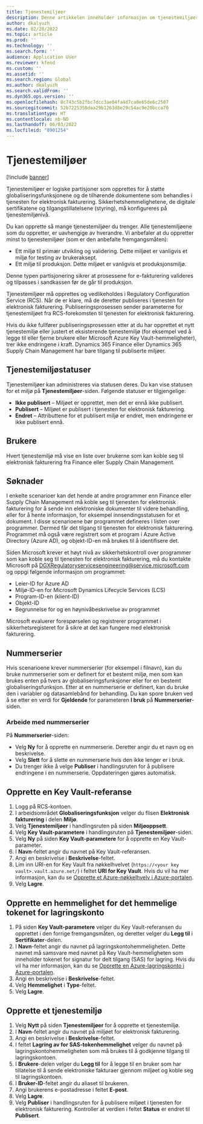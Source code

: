 ```yaml
---
title: Tjenestemiljøer
description: Denne artikkelen inneholder informasjon om tjenestemiljøer for elektronisk fakturering, og forklarer hvordan du konfigurerer dem.
author: dkalyuzh
ms.date: 02/28/2022
ms.topic: article
ms.prod: ''
ms.technology: ''
ms.search.form: ''
audience: Application User
ms.reviewer: kfend
ms.custom: ''
ms.assetid: ''
ms.search.region: Global
ms.author: dkalyuzh
ms.search.validFrom: ''
ms.dyn365.ops.version: ''
ms.openlocfilehash: 8c743c5b2fbc7dcc3ae04fa4d7ca0e65de6c2507
ms.sourcegitcommit: 52b7225350daa29b1263d8e29c54ac9e20bcca70
ms.translationtype: HT
ms.contentlocale: nb-NO
ms.lasthandoff: 06/03/2022
ms.locfileid: "8901254"
---
```

# <a name="service-environments"></a>Tjenestemiljøer

[!include [banner](../includes/banner.md)]

Tjenestemiljøer er logiske partisjoner som opprettes for å støtte globaliseringsfunksjonene og de tilhørende dokumentene som behandles i tjenesten for elektronisk fakturering. Sikkerhetshemmelighetene, de digitale sertifikatene og tilgangstillatelsene (styring), må konfigureres på tjenestemiljønivå.

Du kan opprette så mange tjenestemiljøer du trenger. Alle tjenestemiljøene som du oppretter, er uavhengige av hverandre. Vi anbefaler at du oppretter minst to tjenestemiljøer (som er den anbefalte fremgangsmåten):

- Ett miljø til primær utvikling og validering. Dette miljøet er vanligvis et miljø for testing av brukeraksept.
- Ett miljø til produksjon. Dette miljøet er vanligvis et produksjonsmiljø.

Denne typen partisjonering sikrer at prosessene for e-fakturering valideres og tilpasses i sandkassen før de går til produksjon.

Tjenestemiljøer må opprettes og vedlikeholdes i Regulatory Configuration Service (RCS). Når de er klare, må de deretter publiseres i tjenesten for elektronisk fakturering. Publiseringsprosessen sender parameterne for tjenestemiljøet fra RCS-forekomsten til tjenesten for elektronisk fakturering.

Hvis du ikke fullfører publiseringsprosessen etter at du har opprettet et nytt tjenestemiljø eller justert et eksisterende tjenestemiljø (for eksempel ved å legge til eller fjerne brukere eller Microsoft Azure Key Vault-hemmeligheter), trer ikke endringene i kraft. Dynamics 365 Finance eller Dynamics 365 Supply Chain Management har bare tilgang til publiserte miljøer.

## <a name="service-environment-statuses"></a>Tjenestemiljøstatuser

Tjenestemiljøer kan administreres via statusen deres. Du kan vise statusen for et miljø på **Tjenestemiljøer**-siden. Følgende statuser er tilgjengelige:

- **Ikke publisert** – Miljøet er opprettet, men det er ennå ikke publisert.
- **Publisert** – Miljøet er publisert i tjenesten for elektronisk fakturering.
- **Endret** – Attributtene for et publisert miljø er endret, men endringene er ikke publisert ennå.

## <a name="users"></a>Brukere

Hvert tjenestemiljø må vise en liste over brukerne som kan koble seg til elektronisk fakturering fra Finance eller Supply Chain Management.

## <a name="applications"></a>Søknader

I enkelte scenarioer kan det hende at andre programmer enn Finance eller Supply Chain Management må koble seg til tjenesten for elektronisk fakturering for å sende inn elektroniske dokumenter til videre behandling, eller for å hente informasjon, for eksempel innsendingsstatusen for et dokument. I disse scenarioene bør programmet defineres i listen over programmer. Dermed får det tilgang til tjenesten for elektronisk fakturering. Programmet må også være registrert som et program i Azure Active Directory (Azure AD), og objekt-ID-en må brukes til å identifisere det. 

Siden Microsoft krever et høyt nivå av sikkerhetskontroll over programmer som kan koble seg til tjenesten for elektronisk fakturering, må du kontakte Microsoft på <DGXRegulatoryservicesengineering@service.microsoft.com> og oppgi følgende informasjon om programmet:

- Leier-ID for Azure AD
- Miljø-ID-en for Microsoft Dynamics Lifecycle Services (LCS)
- Program-ID-en (klient-ID)
- Objekt-ID
- Begrunnelse for og en høynivåbeskrivelse av programmet

Microsoft evaluerer forespørselen og registrerer programmet i sikkerhetsregisteret for å sikre at det kan fungere med elektronisk fakturering.

## <a name="number-sequences"></a>Nummerserier

Hvis scenarioene krever nummerserier (for eksempel i filnavn), kan du bruke nummerserier som er definert for et bestemt miljø, men som kan brukes enten på tvers av globaliseringsfunksjoner eller for en bestemt globaliseringsfunksjon. Etter at en nummerserie er definert, kan du bruke den i variabler og datasamlebånd for behandling. Du kan spore bruken ved å se etter en verdi for **Gjeldende** for parameteren **I bruk** på **Nummerserier**-siden.

### <a name="working-with-number-sequences"></a>Arbeide med nummerserier
På **Nummerserier**-siden: 

- Velg **Ny** for å opprette en nummerserie. Deretter angir du et navn og en beskrivelse. 
- Velg **Slett** for å slette en nummerserie hvis den ikke lenger er i bruk.
- Du trenger ikke å velge **Publiser** i handlingsruten for å publisere endringene i en nummerserie. Oppdateringen gjøres automatisk.

## <a name="create-a-key-vault-reference"></a>Opprette en Key Vault-referanse

1. Logg på RCS-kontoen.
2. I arbeidsområdet **Globaliseringsfunksjon** velger du flisen **Elektronisk fakturering** i delen **Miljø**.
3. Velg **Tjenestemiljøer** i handlingsruten på siden **Miljøoppsett**.
4. Velg **Key Vault-parametere** i handlingsruten på **Tjenestemiljøer**-siden.
5. Velg **Ny** på siden **Key Vault-parametere** for å opprette en Key Vault-parameter.
6. I **Navn**-feltet angir du navnet på Key Vault-referansen.
7. Angi en beskrivelse i **Beskrivelse**-feltet.
8. Lim inn URI-en for Key Vault fra nøkkelhvelvet (`https://<your key vault>.vault.azure.net/`) i feltet **URI for Key Vault**. Hvis du vil ha mer informasjon, kan du se [Opprette et Azure-nøkkelhvelv i Azure-portalen](e-invoicing-create-azure-key-vault-azure-portal.md).
9. Velg **Lagre**.
    
## <a name="create-a-secret-for-the-storage-account-secret-token"></a>Opprette en hemmelighet for det hemmelige tokenet for lagringskonto

1. På siden **Key Vault-parametere** velger du Key Vault-referansen du opprettet i den forrige fremgangsmåten, og deretter velger du **Legg til** i **Sertifikater**-delen.
2. I **Navn**-feltet angir du navnet på lagringskontohemmeligheten. Dette navnet må samsvare med navnet på Key Vault-hemmeligheten som inneholder tokenet for signatur for delt tilgang (SAS) for lagring. Hvis du vil ha mer informasjon, kan du se [Opprette en Azure-lagringskonto i Azure-portalen](e-invoicing-create-azure-storage-account-azure-portal.md). 
3. Angi en beskrivelse i **Beskrivelse**-feltet.
4. Velg **Hemmelighet** i **Type**-feltet.
5. Velg **Lagre**.
    
## <a name="create-a-service-environment"></a>Opprette et tjenestemiljø

1. Velg **Nytt** på siden **Tjenestemiljøer** for å opprette et tjenestemiljø.
2. I **Navn**-feltet angir du navnet på miljøet for elektronisk fakturering.
3. Angi en beskrivelse i **Beskrivelse**-feltet.
4. I feltet **Lagring av for SAS-tokenhemmelighet** velger du navnet på lagringskontohemmeligheten som må brukes til å godkjenne tilgang til lagringskontoen.
5. I **Brukere**-delen velger du **Legg til** for å legge til en bruker som har tillatelse til å sende elektroniske fakturaer gjennom miljøet og koble seg til lagringskontoen.
6. I **Bruker-ID**-feltet angir du aliaset til brukeren. 
7. Angi brukerens e-postadresse i feltet **E-post**.
8. Velg **Lagre**.
9. Velg **Publiser** i handlingsruten for å publisere miljøet i tjenesten for elektronisk fakturering. Kontroller at verdien i feltet **Status** er endret til **Publisert**.
